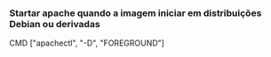 
### Startar apache quando a imagem iniciar em distribuições Debian ou derivadas
CMD ["apachectl", "-D", "FOREGROUND"]



